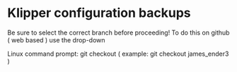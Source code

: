 # Klipper configuration backups

Be sure to select the correct branch before proceeding!
To do this on github ( web based ) use the drop-down

Linux command prompt:
git checkout <name>  ( example: git checkout james_ender3 )
